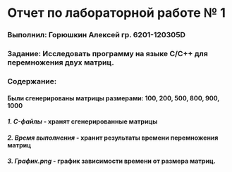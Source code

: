 # Отчет по лабораторной работе № 1
### Выполнил: Горюшкин Алексей гр. 6201-120305D
### Задание: Исследовать программу на языке C/C++ для перемножения двух матриц.

### Содержание:
#### Были сгенерированы матрицы размерами: 100, 200, 500, 800, 900, 1000
#### *1. C-файлы* - хранят сгенерированные матрицы
#### *2. Время выполнения* - хранит результаты времени перемножения матриц
#### *3. График.png* - график зависимости времени от размера матриц.
